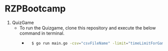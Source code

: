 # RZPBootcamp
1. QuizGame
   - To run the Quizgame, clone this repository and execute the below command in terminal.
      - ```sh
          $ go run main.go -csv="csvFileName" -limit="timeLimitForGameInSec"
          ```
   

